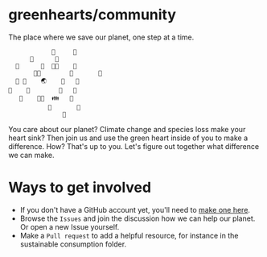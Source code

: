 # greenhearts/community
The place where we save our planet, one step at a time.
```
            💚     💚
      💚      💚
  💚      👶  👩‍🔧    💚
       👨‍🚒        👦       💚   
  💚 🧓    🌏    👳   💚
💚    🧏        🧔   💚    
   💚    👩‍🦲  👪   💚
           💚       💚     
               💚
 ```
You care about our planet? Climate change and species loss make your heart sink? Then join us and use the green heart inside of you to make a difference. How? That's up to you. Let's figure out together what difference we can make.

# Ways to get involved
* If you don't have a GitHub account yet, you'll need to [make one here](https://github.com/join "Make a GitHub account.").
* Browse the `Issues` and join the discussion how we can help our planet. Or open a new Issue yourself.
* Make a `Pull request` to add a helpful resource, for instance in the sustainable consumption folder.
 
